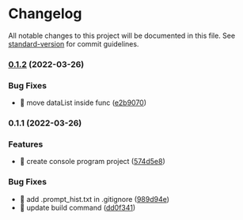 # Changelog

All notable changes to this project will be documented in this file. See [standard-version](https://github.com/conventional-changelog/standard-version) for commit guidelines.

### [0.1.2](https://github.com/yeukfei02/console-program/compare/v0.1.1...v0.1.2) (2022-03-26)


### Bug Fixes

* 🐛 move dataList inside func ([e2b9070](https://github.com/yeukfei02/console-program/commit/e2b9070f0036e3a098b07158b0af8a12289023c5))

### 0.1.1 (2022-03-26)


### Features

* 🎸 create console program project ([574d5e8](https://github.com/yeukfei02/console-program/commit/574d5e88486523438750b96552f86bdbd4cc2c00))


### Bug Fixes

* 🐛 add .prompt_hist.txt in .gitignore ([989d94e](https://github.com/yeukfei02/console-program/commit/989d94e972eee614a389e4092d53a3c40920988f))
* 🐛 update build command ([dd0f341](https://github.com/yeukfei02/console-program/commit/dd0f34177a5f9ad1e2dff484497b633b4dad76b0))
